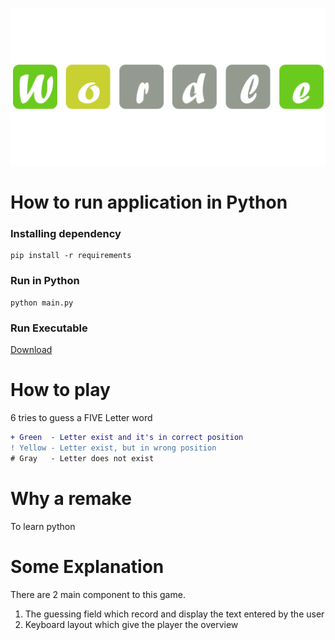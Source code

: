 [![Game Title](https://github.com/MrHunte96/Wordle_In_Python/blob/main/Assets/Logo2.png)](https://youtu.be/NZAffJDxBNQ "Wordle in Python (Simple)")

# How to run application in Python
### Installing dependency
```
pip install -r requirements
```
### Run in Python
```
python main.py
```

### Run Executable
[Download](https://github.com/MrHunte96/Wordle_In_Python/raw/main/WordleGame.zip)

# How to play
6 tries to guess a FIVE Letter word
```diff
+ Green  - Letter exist and it's in correct position
! Yellow - Letter exist, but in wrong position
# Gray   - Letter does not exist
```

# Why a remake
To learn python

# Some Explanation
There are 2 main component to this game.
1. The guessing field which record and display the text entered by the user
2. Keyboard layout which give the player the overview
